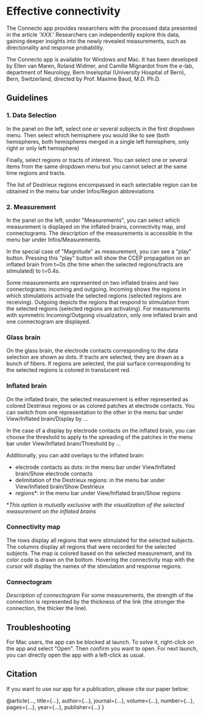 # Effective connectivity

The Connecto app provides researchers with the processed data presented in the article _'XXX.'_ Researchers can independently explore this data, gaining deeper insights into the newly revealed measurements, such as directionality and response probability.

The Connecto app is available for Windows and Mac. 
It has been developed by Ellen van Maren, Roland Widmer, and Camille Mignardot from the e-lab, department of Neurology, Bern Inselspital (University Hospital of Bern), Bern, Switzerland, directed by Prof. Maxime Baud, M.D. Ph.D.

## Guidelines

### 1. Data Selection
In the panel on the left, select one or several subjects in the first dropdown menu.
Then select which hemisphere you would like to see (both hemispheres, both hemispheres merged in a single left hemisphere, only right or only left hemisphere)

Finally, select regions or tracts of interest. You can select one or several items from the same dropdown menu but you cannot select at the same time regions and tracts.

The list of Destrieux regions encompassed in each selectable region can be obtained in the menu bar under Infos/Region abbreviations

### 2. Measurement
In the panel on the left, under "Measurements", you can select which measurement is displayed on the inflated brains, connectivity map, and connectograms. The description of the measurements is accessible in the menu bar under Infos/Measurements.

In the special case of "Magnitude" as measurement, you can see a "play" button. Pressing this "play" button will show the CCEP propagation on an inflated brain from t=0s (the time when the selected regions/tracts are stimulated) to t=0.4s.

Some measurements are represented on two inflated brains and two connectograms: incoming and outgoing. Incoming shows the regions in which stimulations activate the selected regions (selected regions are receiving). Outgoing depicts the regions that respond to stimulation from the selected regions (selected regions are activating). For measurements with symmetric Incoming/Outgoing visualization, only one inflated brain and one connectogram are displayed.

### Glass brain
On the glass brain, the electrode contacts corresponding to the data selection are shown as dots. If tracts are selected, they are drawn as a bunch of fibers. If regions are selected, the pial surface corresponding to the selected regions is colored in translucent red.

### Inflated brain
On the inflated brain, the selected measurement is either represented as colored Destrieux regions or as colored patches at electrode contacts. You can switch from one representation to the other in the menu bar under View/Inflated brain/Display by ... 

In the case of a display by electrode contacts on the inflated brain, you can choose the threshold to apply to the spreading of the patches in the menu bar under View/Inflated brain/Threshold by ... 


Additionally, you can add overlays to the inflated brain:
  - electrode contacts as dots: in the menu bar under View/Inflated brain/Show electrode contacts
  - delimitation of the Destrieux regions: in the menu bar under View/Inflated brain/Show Destrieux
  - regions*: in the menu bar under View/Inflated brain/Show regions

*_This option is mutually exclusive with the visualization of the selected measurement on the inflated brains_

### Connectivity map
The rows display all regions that were stimulated for the selected subjects. The columns display all regions that were recorded for the selected subjects. The map is colored based on the selected measurement, and its color code is drawn on the bottom.
Hovering the connectivity map with the cursor will display the names of the stimulation and response regions.

### Connectogram
_Description of connectogram_
For some measurements, the strength of the connection is represented by the thickness of the link (the stronger the connection, the thicker the line).

## Troubleshooting
For Mac users, the app can be blocked at launch. To solve it, right-click on the app and select "Open". Then confirm you want to open. For next launch, you can directly open the app with a left-click as usual.

## Citation
If you want to use our app for a publication, please cite our paper below:

@article{...,
  title={...},
  author={...},
  journal={...},
  volume={...},
  number={...},
  pages={...},
  year={...},
  publisher={...}
}
